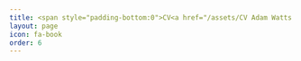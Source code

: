 ```yaml
---
title: <span style="padding-bottom:0">CV<a href="/assets/CV Adam Watts.pdf" target="_blank"></a></span>
layout: page
icon: fa-book
order: 6
---
```






